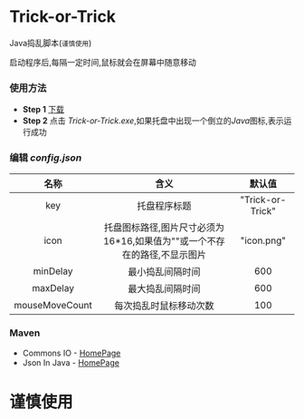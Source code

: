 # Trick-or-Trick

Java捣乱脚本(`谨慎使用`)

启动程序后,每隔一定时间,鼠标就会在屏幕中随意移动

### 使用方法

+ **Step 1** [下载](./releases)
+ **Step 2** 点击 *Trick-or-Trick.exe*,如果托盘中出现一个倒立的*Java*图标,表示运行成功

### 编辑 _config.json_
|名称|含义|默认值|
|:---:|:---:|:---:|
|key|托盘程序标题|"Trick-or-Trick"|
|icon|托盘图标路径,图片尺寸必须为16*16,如果值为""或一个不存在的路径,不显示图片|"icon.png"|
|minDelay|最小捣乱间隔时间|600|
|maxDelay|最大捣乱间隔时间|600|
|mouseMoveCount|每次捣乱时鼠标移动次数|100|

### Maven

+ Commons IO - [HomePage](https://commons.apache.org/proper/commons-io/)
+ Json In Java - [HomePage](https://github.com/stleary/JSON-java)


# **谨慎使用**